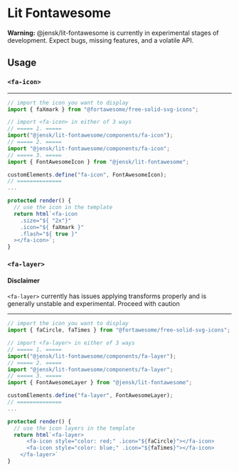# Lit Fontawesome

**Warning:** @jensk/lit-fontawesome is currently in experimental stages of development. Expect bugs, missing features, and a volatile API.

## Usage

### `<fa-icon>`

---

```ts
// import the icon you want to display
import { faXmark } from "@fortawesome/free-solid-svg-icons";

// import <fa-icon> in either of 3 ways
// ===== 1. =====
import("@jensk/lit-fontawesome/components/fa-icon");
// ===== 2. =====
import "@jensk/lit-fontawesome/components/fa-icon";
// ===== 3. =====
import { FontAwesomeIcon } from "@jensk/lit-fontawesome";

customElements.define("fa-icon", FontAwesomeIcon);
// ==============
...

protected render() {
  // use the icon in the template
  return html`<fa-icon
    .size="${ "2x"}"
    .icon="${ faXmark }"
    .flash="${ true }"
  ></fa-icon>`;
}
```

### `<fa-layer>`

#### Disclaimer

`<fa-layer>` currently has issues applying transforms properly and is generally unstable and experimental. Proceed with caution

---

```ts
// import the icon you want to display
import { faCircle, faTimes } from "@fortawesome/free-solid-svg-icons";

// import <fa-layer> in either of 3 ways
// ===== 1. =====
import("@jensk/lit-fontawesome/components/fa-layer");
// ===== 2. =====
import "@jensk/lit-fontawesome/components/fa-layer";
// ===== 3. =====
import { FontAwesomeLayer } from "@jensk/lit-fontawesome";

customElements.define("fa-layer", FontAwesomeLayer);
// ==============
...

protected render() {
  // use the icon layers in the template
  return html`<fa-layer>
      <fa-icon style="color: red;" .icon="${faCircle}"></fa-icon>
      <fa-icon style="color: blue;" .icon="${faTimes}"></fa-icon>
    </fa-layer>`
}
```
